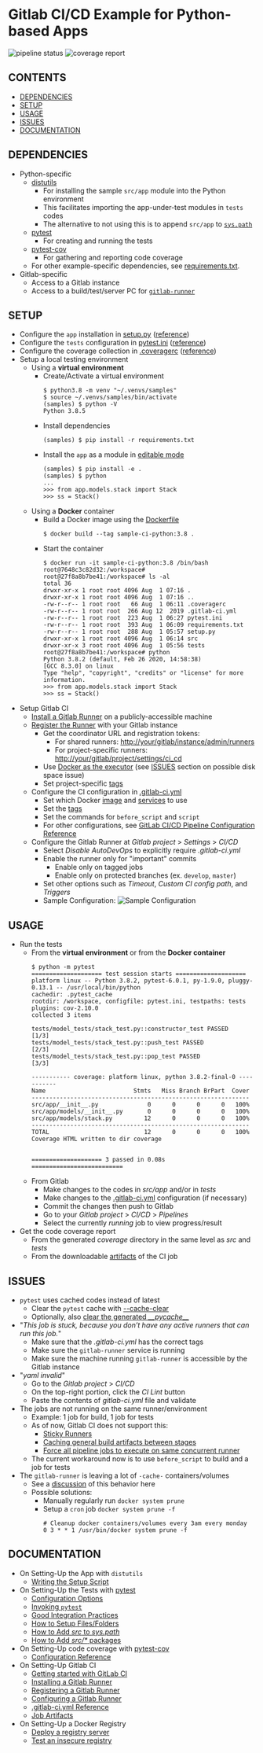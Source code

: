 # Gitlab CI/CD Example for Python-based Apps

![pipeline status][1] ![coverage report][2]

## CONTENTS

* [DEPENDENCIES](#dependencies)
* [SETUP](#setup)
* [USAGE](#usage)
* [ISSUES](#issues)
* [DOCUMENTATION](#documentation)

## DEPENDENCIES

* Python-specific
    * [distutils](https://docs.python.org/3.8/distutils/introduction.html)
        * For installing the sample `src/app` module into the Python environment
        * This facilitates importing the app-under-test modules in `tests` codes
        * The alternative to not using this is to append `src/app` to [`sys.path`](https://docs.python.org/3/library/sys.html#sys.path)
    * [pytest](https://docs.pytest.org/en/latest/contents.html)
        * For creating and running the tests
    * [pytest-cov](https://github.com/pytest-dev/pytest-cov)
        * For gathering and reporting code coverage
    * For other example-specific dependencies, see [requirements.txt](./requirements.txt).
* Gitlab-specific
    * Access to a Gitlab instance
    * Access to a build/test/server PC for [`gitlab-runner`](https://docs.gitlab.com/runner/)

## SETUP

* Configure the `app` installation in [setup.py](./setup.py) ([reference](https://docs.python.org/3.8/distutils/setupscript.html#writing-the-setup-script))
* Configure the `tests` configuration in [pytest.ini](./pytest.ini) ([reference](https://docs.pytest.org/en/stable/reference.html#ini-options-ref))
* Configure the coverage collection in [.coveragerc](./coveragerc) ([reference](https://coverage.readthedocs.io/en/latest/config.html))
* Setup a local testing environment
    * Using a **virtual environment**
        * Create/Activate a virtual environment
            ```none
            $ python3.8 -m venv "~/.venvs/samples"
            $ source ~/.venvs/samples/bin/activate
            (samples) $ python -V
            Python 3.8.5

            ```
        * Install dependencies
            ```none
            (samples) $ pip install -r requirements.txt

            ```
        * Install the `app` as a module in [editable mode](https://pip.pypa.io/en/stable/reference/pip_install/#editable-installs)
            ```none
            (samples) $ pip install -e .
            (samples) $ python
            ...
            >>> from app.models.stack import Stack
            >>> ss = Stack()

            ```
    * Using a **Docker** container
        * Build a Docker image using the [Dockerfile](./Dockerfile)
            ```none
            $ docker build --tag sample-ci-python:3.8 .

            ```
        * Start the container
            ```none
            $ docker run -it sample-ci-python:3.8 /bin/bash
            root@7648c3c82d32:/workspace#
            root@27f8a8b7be41:/workspace# ls -al
            total 36
            drwxr-xr-x 1 root root 4096 Aug  1 07:16 .
            drwxr-xr-x 1 root root 4096 Aug  1 07:16 ..
            -rw-r--r-- 1 root root   66 Aug  1 06:11 .coveragerc
            -rw-r--r-- 1 root root  266 Aug 12  2019 .gitlab-ci.yml
            -rw-r--r-- 1 root root  223 Aug  1 06:27 pytest.ini
            -rw-r--r-- 1 root root  393 Aug  1 06:09 requirements.txt
            -rw-r--r-- 1 root root  288 Aug  1 05:57 setup.py
            drwxr-xr-x 1 root root 4096 Aug  1 06:14 src
            drwxr-xr-x 3 root root 4096 Aug  1 05:56 tests
            root@27f8a8b7be41:/workspace# python
            Python 3.8.2 (default, Feb 26 2020, 14:58:38)
            [GCC 8.3.0] on linux
            Type "help", "copyright", "credits" or "license" for more information.
            >>> from app.models.stack import Stack
            >>> ss = Stack()

            ```
* Setup Gitlab CI
    * [Install a Gitlab Runner](https://docs.gitlab.com/runner/install/) on a publicly-accessible machine
    * [Register the Runner](https://docs.gitlab.com/runner/register/index.html) with your Gitlab instance
        * Get the coordinator URL and registration tokens:
            * For shared runners: <http://your/gitlab/instance/admin/runners>
            * For project-specific runners: <http://your/gitlab/project/settings/ci_cd>
        * Use [Docker as the executor](https://docs.gitlab.com/runner/executors/docker.html) (see [ISSUES](#issues) section on possible disk space issue)
        * Set project-specific [tags](https://docs.gitlab.com/ee/ci/runners/#using-tags)
    * Configure the CI configuration in [.gitlab-ci.yml](./.gitlab-ci.yml)
        * Set which Docker [image](https://docs.gitlab.com/runner/executors/docker.html#the-image-keyword) and [services](https://docs.gitlab.com/runner/executors/docker.html#the-services-keyword) to use
        * Set the [tags](https://docs.gitlab.com/ee/ci/runners/#using-tags)
        * Set the commands for `before_script` and `script`
        * For other configurations, see [GitLab CI/CD Pipeline Configuration Reference](https://docs.gitlab.com/ee/ci/yaml/)
    * Configure the Gitlab Runner at *Gitlab project* > *Settings* > *CI/CD*
        * Select *Disable AutoDevOps* to explicitly require *.gitlab-ci.yml*
        * Enable the runner only for "important" commits
            * Enable only on tagged jobs
            * Enable only on protected branches (ex. `develop`, `master`)
        * Set other options such as *Timeout*, *Custom CI config path*, and *Triggers*
        * Sample Configuration:
            ![Sample Configuration](./docs/sample-ci-runner.png)

## USAGE

* Run the tests
    * From the **virtual environment** or from the **Docker container**
        ```
        $ python -m pytest
        ==================== test session starts ====================
        platform linux -- Python 3.8.2, pytest-6.0.1, py-1.9.0, pluggy-0.13.1 -- /usr/local/bin/python
        cachedir: .pytest_cache
        rootdir: /workspace, configfile: pytest.ini, testpaths: tests
        plugins: cov-2.10.0
        collected 3 items

        tests/model_tests/stack_test.py::constructor_test PASSED    [1/3]
        tests/model_tests/stack_test.py::push_test PASSED           [2/3]
        tests/model_tests/stack_test.py::pop_test PASSED            [3/3]

        ----------- coverage: platform linux, python 3.8.2-final-0 -----------
        Name                         Stmts   Miss Branch BrPart  Cover
        --------------------------------------------------------------
        src/app/__init__.py              0      0      0      0   100%
        src/app/models/__init__.py       0      0      0      0   100%
        src/app/models/stack.py         12      0      0      0   100%
        --------------------------------------------------------------
        TOTAL                           12      0      0      0   100%
        Coverage HTML written to dir coverage


        ==================== 3 passed in 0.08s ==========================

        ```
    * From Gitlab
        * Make changes to the codes in *src/app* and/or in *tests*
        * Make changes to the [.gitlab-ci.yml](./.gitlab-ci.yml) configuration (if necessary)
        * Commit the changes then push to Gitlab
        * Go to your *Gitlab project* > *CI/CD* > *Pipelines*
        * Select the currently *running* job to view progress/result
* Get the code coverage report
    * From the generated *coverage* directory in the same level as *src* and *tests*
    * From the downloadable [artifacts](https://docs.gitlab.com/ee/ci/pipelines/job_artifacts.html) of the CI job

## ISSUES

* `pytest` uses cached codes instead of latest
    * Clear the `pytest` cache with [--cache-clear](https://docs.pytest.org/en/latest/cache.html#clearing-cache-content)
    * Optionally, also [clear the generated *\_\_pycache\_\_*](https://stackoverflow.com/q/28991015/2745495)
* "*This job is stuck, because you don’t have any active runners that can run this job.*"
    * Make sure that the *.gitlab-ci.yml* has the correct tags
    * Make sure the `gitlab-runner` service is running
    * Make sure the machine running `gitlab-runner` is accessible by the Gitlab instance
* "*yaml invalid*"
    * Go to the *Gitlab project* > *CI/CD*
    * On the top-right portion, click the *CI Lint* button
    * Paste the contents of *gitlab-ci.yml* file and validate
* The jobs are not running on the same runner/environment
    * Example: 1 job for build, 1 job for tests
    * As of now, Gitlab CI does not support this:
        * [Sticky Runners](https://gitlab.com/gitlab-org/gitlab-ce/issues/29447)
        * [Caching general build artifacts between stages](https://gitlab.com/gitlab-org/gitlab-runner/issues/336)
        * [Force all pipeline jobs to execute on same concurrent runner](https://gitlab.com/gitlab-org/gitlab-ce/issues/30060)
    * The current workaround now is to use `before_script` to build and a job for tests
* The `gitlab-runner` is leaving a lot of `-cache-` containers/volumes
    * See a [discussion](https://gitlab.com/gitlab-org/gitlab-runner/issues/2980#note_106845694) of this behavior here
    * Possible solutions:
        * Manually regularly run `docker system prune`
        * Setup a `cron` job `docker system prune -f`
            ```
            # Cleanup docker containers/volumes every 3am every monday
            0 3 * * 1 /usr/bin/docker system prune -f

            ```

## DOCUMENTATION

* On Setting-Up the App with `distutils`
    * [Writing the Setup Script](https://docs.python.org/3.8/distutils/setupscript.html#writing-the-setup-script)
* On Setting-Up the Tests with [pytest](https://pytest.readthedocs.io/en/latest/contents.html)
    * [Configuration Options](https://docs.pytest.org/en/stable/reference.html#ini-options-ref)
    * [Invoking `pytest`](https://docs.pytest.org/en/latest/usage.html)
    * [Good Integration Practices](https://pytest.readthedocs.io/en/latest/goodpractices.html)
    * [How to Setup Files/Folders](https://docs.pytest.org/en/latest/goodpractices.html#tests-outside-application-code)
    * [How to Add *src* to *sys.path*](https://docs.python.org/3.5/distutils/setupscript.html#listing-whole-packages)
    * [How to Add *src/\** packages](https://setuptools.readthedocs.io/en/latest/setuptools.html#find-namespace-packages)
* On Setting-Up code coverage with [pytest-cov](https://pytest-cov.readthedocs.io/en/latest/readme.html)
    * [Configuration Reference](https://coverage.readthedocs.io/en/latest/config.html)
* On Setting-Up Gitlab CI
    * [Getting started with GitLab CI](http://192.168.1.61/help/ci/quick_start/README)
    * [Installing a Gitlab Runner](https://docs.gitlab.com/runner/install/)
    * [Registering a Gitlab Runner](https://docs.gitlab.com/runner/register/index.html)
    * [Configuring a Gitlab Runner](https://docs.gitlab.com/runner/#configuring-gitlab-runner)
    * [.gitlab-ci.yml Reference](https://docs.gitlab.com/ee/ci/yaml/README.html)
    * [Job Artifacts](https://docs.gitlab.com/ee/ci/pipelines/job_artifacts.html)
* On Setting-Up a Docker Registry
    * [Deploy a registry server](https://docs.docker.com/registry/deploying/)
    * [Test an insecure registry](https://docs.docker.com/registry/insecure/)

[1]: http://url/to/gitlab/instance/sample-ci-python/badges/master/pipeline.svg
[2]: http://url/to/gitlab/instance/sample-ci-python/badges/master/coverage.svg
